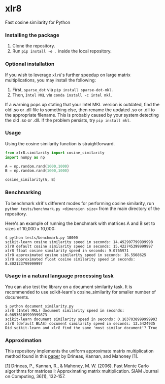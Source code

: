 # xlr8

Fast cosine similarity for Python

### Installing the package
1. Clone the repository.<br>
2. Run `pip install -e .` inside the local repository.<br>

### Optional installation
If you wish to leverage `xlr8`'s further speedup on large matrix multiplications, you may install the following:
1. First, `sparse_dot` via `pip install sparse-dot-mkl`.
2. Then, `Intel MKL` via `conda install -c intel mkl`.

If a warning pops up stating that your Intel MKL version is outdated, find the old .so or .dll file to something else, then rename the updated .so or .dll to the appropriate filename. This is probably caused by your system detecting the old .so or .dll. If the problem persists, try `pip install mkl`.

### Usage

Using the cosine similarity function is straightforward.
```python
from xlr8.similarity import cosine_similarity
import numpy as np

A = np.random.rand(1000,1000)
B = np.random.rand(1000,1000)

cosine_similarity(A, B)
```

### Benchmarking

To benchmark xlr8's different modes for performing cosine similarity, run `python tests/benchmark.py <dimension size>` from the main directory of the repository.<br>

Here's an example of running the benchmark with matrices A and B set to sizes of 10,000 x 10,000:
```console
$ python tests/benchmark.py 10000
scikit-learn cosine similarity speed in seconds: 14.492997799999998
xlr8 default cosine similarity speed in seconds: 15.422745399999997
xlr8 float cosine similarity speed in seconds: 9.0765971
xlr8 approximated cosine similarity speed in seconds: 16.5568625
xlr8 approximated float cosine similarity speed in seconds: 8.802123799999997
```

### Usage in a natural language processing task

You can also test the library on a document similarity task. It is recommended to use scikit-learn's cosine_similarity for smaller number of documents.

```console
$ python document_similarity.py
xlr8 (Intel MKL) document similarity speed in seconds: 0.06536109999999873
scikit-learn document similarity speed in seconds: 0.1037038999999993
xlr8 (default BLAS) document similarity speed in seconds: 13.5424935
Did scikit-learn and xlr8 find the same 'most similar document'? True
```

### Approximation

This repository implements the uniform approximate matrix multiplication method found in this [paper](http://perso.ens-lyon.fr/loris.marchal/docs-data-aware/papers/paper9.pdf) by Drineas, Kannan, and Mahoney [1].

[1] Drineas, P., Kannan, R., & Mahoney, M. W. (2006). Fast Monte Carlo algorithms for matrices I: Approximating matrix multiplication. SIAM Journal on Computing, 36(1), 132-157.